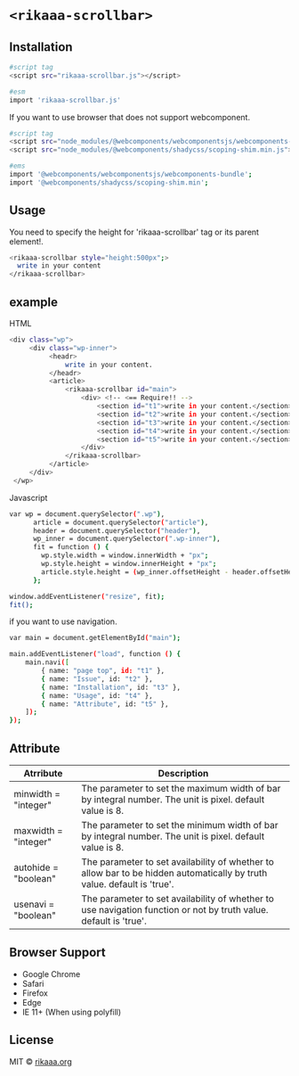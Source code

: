 # `<rikaaa-scrollbar>`


## Installation
```bash
#script tag
<script src="rikaaa-scrollbar.js"></script>

#esm
import 'rikaaa-scrollbar.js'
```
If you want to use browser that does not support webcomponent.
```bash
#script tag
<script src="node_modules/@webcomponents/webcomponentsjs/webcomponents-bundle.js"></script>
<script src="node_modules/@webcomponents/shadycss/scoping-shim.min.js"></script>

#ems
import '@webcomponents/webcomponentsjs/webcomponents-bundle';
import '@webcomponents/shadycss/scoping-shim.min';
```

## Usage 
You need to specify the height for 'rikaaa-scrollbar' tag or its parent element!.
```bash
<rikaaa-scrollbar style="height:500px";>
  write in your content
</rikaaa-scrollbar>
``` 

## example 
HTML
``` bash
<div class="wp">
     <div class="wp-inner">
          <headr>
              write in your content.
          </headr>
          <article>
              <rikaaa-scrollbar id="main">
                  <div> <!-- <== Require!! -->
                      <section id="t1">write in your content.</section>
                      <section id="t2">write in your content.</section>
                      <section id="t3">write in your content.</section>
                      <section id="t4">write in your content.</section>
                      <section id="t5">write in your content.</section>
                  </div>
              </rikaaa-scrollbar>
          </article>
     </div>
 </wp>
```

Javascript
```bash
var wp = document.querySelector(".wp"),
      article = document.querySelector("article"),
      header = document.querySelector("header"),
      wp_inner = document.querySelector(".wp-inner"),
      fit = function () {
        wp.style.width = window.innerWidth + "px";
        wp.style.height = window.innerHeight + "px";
        article.style.height = (wp_inner.offsetHeight - header.offsetHeight) + "px";
      };

window.addEventListener("resize", fit);
fit();
```
if you want to use navigation.
```bash
var main = document.getElementById("main");

main.addEventListener("load", function () {
    main.navi([
        { name: "page top", id: "t1" },
        { name: "Issue", id: "t2" },
        { name: "Installation", id: "t3" },
        { name: "Usage", id: "t4" },
        { name: "Attribute", id: "t5" },
    ]);
});
```


## Attribute
| Atrribute | Description |
----|----
| minwidth = "integer" | The parameter to set the maximum width of bar by integral number. The unit is pixel. default value is 8. |
| maxwidth = "integer" | The parameter to set the minimum width of bar by integral number. The unit is pixel. default value is 8. |
| autohide = "boolean" | The parameter to set availability of whether to allow bar to be hidden automatically by truth value. default is 'true'. |
| usenavi = "boolean"|The parameter to set availability of whether to use navigation function or not by truth value. default is 'true'. |

## Browser Support
- Google Chrome  
- Safari  
- Firefox  
- Edge  
- IE 11+ (When using polyfill)

## License
MIT © [rikaaa.org](http://rikaaa.org/)
